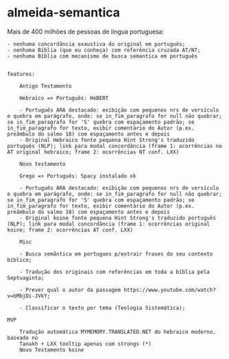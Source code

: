 # almeida-semantica

Mais de 400 milhões de pessoas de língua portuguesa:

	- nenhuma concordância exaustiva do original em português;
	- nenhuma Bíblia (que eu conheça) com referência cruzada AT/NT;
	- nenhuma Bíblia com mecanismo de busca semantica em português


	features:

		Antigo Testamento

		Hebraico => Português: HeBERT

		- Português ARA destacado: exibição com pequenos nrs de versículo e quebra em parágrafo, onde: se in_fim_paragrafo for null não quebrar; se in_fim_paragrafo for 'S' quebra com espaçamento padrão; se in_fim_paragrafo for texto, exibir comentário do Autor (p.ex. preâmbulo do salmo 18) com espaçamento antes e depois
		- Original Hebraico fonte pequena Hint Strong's traduzido português (NLP); link para modal concordância (frame 1: ocorrências no AT original hebraico; frame 2: ocorrências NT conf. LXX)

		Novo testamento

		Grego => Português: Spacy instalado ok

		- Português ARA destacado: exibição com pequenos nrs de versículo e quebra em parágrafo, onde: se in_fim_paragrafo for null não quebrar; se in_fim_paragrafo for 'S' quebra com espaçamento padrão; se in_fim_paragrafo for texto, exibir comentário do Autor (p.ex. preâmbulo do salmo 18) com espaçamento antes e depois
		- Original koine fonte pequena Hint Strong's traduzido português (NLP); link para modal concordância (frame 1: ocorrências original koine; frame 2: ocorrências AT conf. LXX)

		Misc

		- Busca semântica em portugues p/extrair frases do seu contexto bíblico;

		- Tradução dos originais com referências em toda a bíblia pela Septuaginta;

		- Prever qual o autor da passagem https://www.youtube.com/watch?v=bMbjDi-JVkY;

		- Classificar o texto por tema (Teologia Sistemática);

	MVP

		Tradução automática MYMEMORY.TRANSLATED.NET do hebraico moderno, baseado no  
		Tanakh + LXX tooltip apenas com strongs (*)
		Novo Testamento koine
